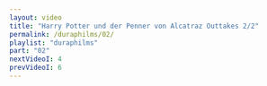 ```yaml
---
layout: video
title: "Harry Potter und der Penner von Alcatraz Outtakes 2/2"
permalink: /duraphilms/02/
playlist: "duraphilms"
part: "02"
nextVideoI: 4
prevVideoI: 6
---
```

